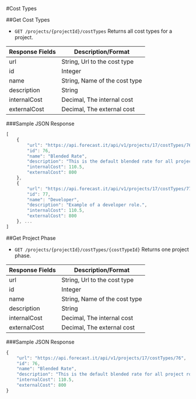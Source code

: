 #Cost Types

##Get Cost Types

* `GET /projects/{projectId}/costTypes` Returns all cost types for a project.

|Response Fields | Description/Format|
|------------ | -------------|
|url | String, Url to the cost type|
|id | Integer|
|name | String, Name of the cost type|
|description | String|
|internalCost | Decimal, The internal cost|
|externalCost | Decimal, The external cost|

###Sample JSON Response
```javascript
[
    {
        "url": "https://api.forecast.it/api/v1/projects/17/costTypes/76",
        "id": 76,
        "name": "Blended Rate",
        "description": "This is the default blended rate for all project roles.",
        "internalCost": 110.5,
        "externalCost": 800
    },
    {
        "url": "https://api.forecast.it/api/v1/projects/17/costTypes/77",
        "id": 77,
        "name": "Developer",
        "description": "Example of a developer role.",
        "internalCost": 110.5,
        "externalCost": 800
    }, ...
]
```

##Get Project Phase

* `GET /projects/{projectId}/costTypes/{costTypeId}` Returns one project phase.

|Response Fields | Description/Format|
|------------ | -------------|
|url | String, Url to the cost type|
|id | Integer|
|name | String, Name of the cost type|
|description | String|
|internalCost | Decimal, The internal cost|
|externalCost | Decimal, The external cost|

###Sample JSON Response
```javascript
{
    "url": "https://api.forecast.it/api/v1/projects/17/costTypes/76",
    "id": 76,
    "name": "Blended Rate",
    "description": "This is the default blended rate for all project roles.",
    "internalCost": 110.5,
    "externalCost": 800
}
```